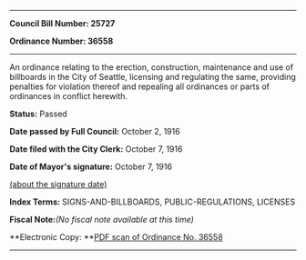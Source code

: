

********

**Council Bill Number: 25727**
   
**Ordinance Number: 36558**
********

 An ordinance relating to the erection, construction, maintenance and use of billboards in the City of Seattle, licensing and regulating the same, providing penalties for violation thereof and repealing all ordinances or parts of ordinances in conflict herewith.

**Status:** Passed
   
**Date passed by Full Council:** October 2, 1916
   
**Date filed with the City Clerk:** October 7, 1916
   
**Date of Mayor's signature:** October 7, 1916
   
[(about the signature date)](/~public/approvaldate.htm)
   
   
   
   
**Index Terms:** SIGNS-AND-BILLBOARDS, PUBLIC-REGULATIONS, LICENSES

**Fiscal Note:**_(No fiscal note available at this time)_

**Electronic Copy: **[PDF scan of Ordinance No. 36558](/~archives/Ordinances/Ord_36558.pdf)

********

